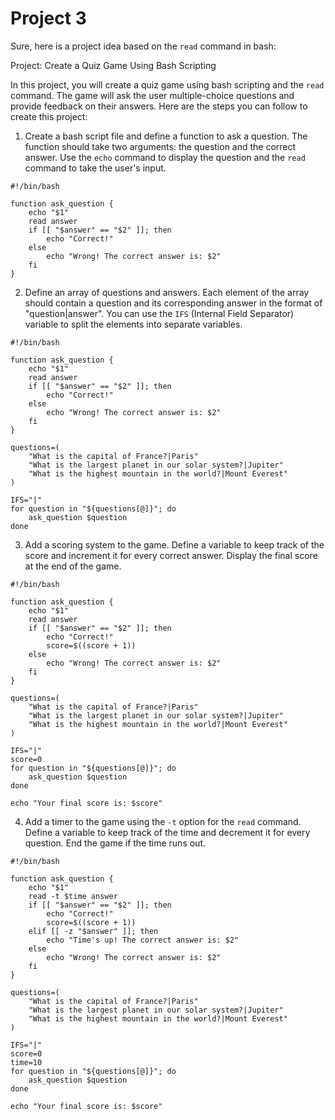 # Project 3

Sure, here is a project idea based on the `read` command in bash:

Project: Create a Quiz Game Using Bash Scripting

In this project, you will create a quiz game using bash scripting and the `read` command. The game will ask the user multiple-choice questions and provide feedback on their answers. Here are the steps you can follow to create this project:

1. Create a bash script file and define a function to ask a question. The function should take two arguments: the question and the correct answer. Use the `echo` command to display the question and the `read` command to take the user's input.

```
#!/bin/bash

function ask_question {
    echo "$1"
    read answer
    if [[ "$answer" == "$2" ]]; then
        echo "Correct!"
    else
        echo "Wrong! The correct answer is: $2"
    fi
}
```

2. Define an array of questions and answers. Each element of the array should contain a question and its corresponding answer in the format of "question|answer". You can use the `IFS` (Internal Field Separator) variable to split the elements into separate variables.

```
#!/bin/bash

function ask_question {
    echo "$1"
    read answer
    if [[ "$answer" == "$2" ]]; then
        echo "Correct!"
    else
        echo "Wrong! The correct answer is: $2"
    fi
}

questions=(
    "What is the capital of France?|Paris"
    "What is the largest planet in our solar system?|Jupiter"
    "What is the highest mountain in the world?|Mount Everest"
)

IFS="|"
for question in "${questions[@]}"; do
    ask_question $question
done
```

3. Add a scoring system to the game. Define a variable to keep track of the score and increment it for every correct answer. Display the final score at the end of the game.

```
#!/bin/bash

function ask_question {
    echo "$1"
    read answer
    if [[ "$answer" == "$2" ]]; then
        echo "Correct!"
        score=$((score + 1))
    else
        echo "Wrong! The correct answer is: $2"
    fi
}

questions=(
    "What is the capital of France?|Paris"
    "What is the largest planet in our solar system?|Jupiter"
    "What is the highest mountain in the world?|Mount Everest"
)

IFS="|"
score=0
for question in "${questions[@]}"; do
    ask_question $question
done

echo "Your final score is: $score"
```

4. Add a timer to the game using the `-t` option for the `read` command. Define a variable to keep track of the time and decrement it for every question. End the game if the time runs out.

```
#!/bin/bash

function ask_question {
    echo "$1"
    read -t $time answer
    if [[ "$answer" == "$2" ]]; then
        echo "Correct!"
        score=$((score + 1))
    elif [[ -z "$answer" ]]; then
        echo "Time's up! The correct answer is: $2"
    else
        echo "Wrong! The correct answer is: $2"
    fi
}

questions=(
    "What is the capital of France?|Paris"
    "What is the largest planet in our solar system?|Jupiter"
    "What is the highest mountain in the world?|Mount Everest"
)

IFS="|"
score=0
time=10
for question in "${questions[@]}"; do
    ask_question $question
done

echo "Your final score is: $score"